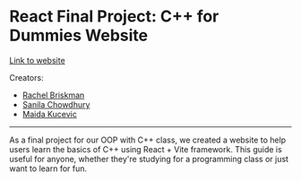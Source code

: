 # React Final Project: C++ for Dummies Website
[Link to website](https://sanilac6459.github.io/react-final-project/)


Creators: 
* [Rachel Briskman](https://github.com/TheSimmer101)
* [Sanila Chowdhury](https://github.com/sanilac6459)
* [Maida Kucevic](https://github.com/maida5)

---

As a final project for our OOP with C++ class, we created a website to help users learn the basics of C++ using React + Vite framework. This guide is useful for anyone, whether they're studying for a programming class or just want to learn for fun.

